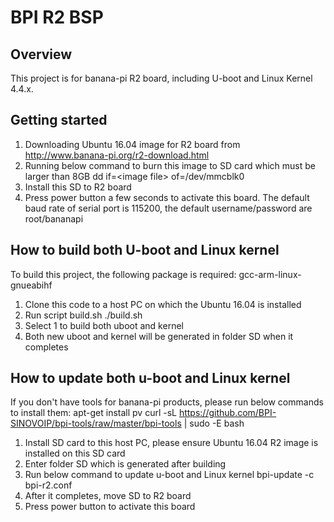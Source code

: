 # BPI R2 BSP

Overview
------------
This project is for banana-pi R2 board, including U-boot and Linux Kernel 4.4.x.


Getting started
---------------
1. Downloading Ubuntu 16.04 image for R2 board from http://www.banana-pi.org/r2-download.html
2. Running below command to burn this image to SD card which must be larger than 8GB
		dd if=\<image file\> of=/dev/mmcblk0
3. Install this SD to R2 board
4. Press power button a few seconds to activate this board. The default baud rate of serial port is 115200, the default username/password are root/bananapi


How to build both U-boot and Linux kernel
------------------------------------------
To build this project, the following package is required:
		gcc-arm-linux-gnueabihf 

1. Clone this code to a host PC on which the Ubuntu 16.04 is installed
2. Run script build.sh
		./build.sh
3. Select 1 to build both uboot and kernel
4. Both new uboot and kernel will be generated in folder SD when it completes


How to update both u-boot and Linux kernel
--------------------------------------------
If you don't have tools for banana-pi products, please run below commands to install them:
		apt-get install pv
		curl -sL https://github.com/BPI-SINOVOIP/bpi-tools/raw/master/bpi-tools | sudo -E bash

1. Install SD card to this host PC, please ensure Ubuntu 16.04 R2 image is installed on this SD card
2. Enter folder SD which is generated after building
3. Run below command to update u-boot and Linux kernel
		bpi-update -c bpi-r2.conf
4. After it completes, move SD to R2 board
5. Press power button to activate this board
